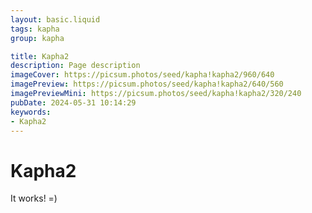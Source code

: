 ```yaml
---
layout: basic.liquid
tags: kapha
group: kapha

title: Kapha2
description: Page description
imageCover: https://picsum.photos/seed/kapha!kapha2/960/640
imagePreview: https://picsum.photos/seed/kapha!kapha2/640/560
imagePreviewMini: https://picsum.photos/seed/kapha!kapha2/320/240
pubDate: 2024-05-31 10:14:29
keywords:
- Kapha2
---
```


# Kapha2

It works! =)
